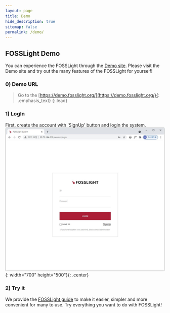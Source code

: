 ```yaml
---
layout: page
title: Demo
hide_description: true
sitemap: false
permalink: /demo/
---
```


## FOSSLight Demo

You can experience the FOSSLight through the [Demo site](https://demo.fosslight.org/).
Please visit the Demo site and try out the many features of the FOSSLight for yourself!

### 0) Demo URL

> Go to the [https://demo.fosslight.org/](https://demo.fosslight.org/){: .emphasis_text}
> {:.lead}

### 1) LogIn

First, create the account with 'SignUp' button and login the system.
![FOSSLight Demo](../assets/img/demo/fosslight_demo_site_login.JPG){: width="700" height="500"}{: .center}

### 2) Try it

We provide the [FOSSLight guide](https://fosslight.org/fosslight-system-guide/) to make it easier, simpler and more convenient for many to use.
Try everything you want to do with FOSSLight!
